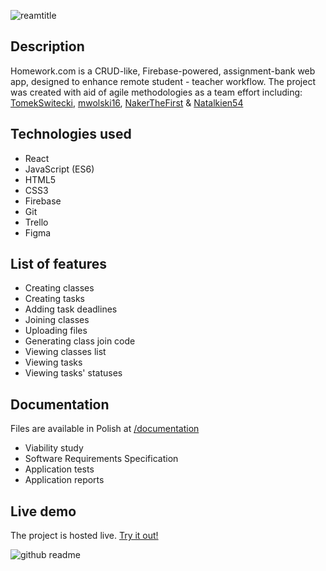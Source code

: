 ![reamtitle](https://user-images.githubusercontent.com/99132195/166160566-a94fc306-4929-481f-bde8-3bc750228eb7.png)

## Description
Homework.com is a CRUD-like, Firebase-powered, assignment-bank web app, designed to enhance remote student - teacher workflow. The project was created with aid of agile methodologies as a team effort including: [TomekSwitecki](https://github.com/TomekSwitecki), [mwolski16](https://github.com/mwolski16), [NakerTheFirst](https://github.com/NakerTheFirst) & [Natalkien54](https://github.com/Natalkien54)

## Technologies used
- React
- JavaScript (ES6)
- HTML5
- CSS3
- Firebase
- Git
- Trello
- Figma

## List of features
- Creating classes
- Creating tasks
- Adding task deadlines
- Joining classes
- Uploading files
- Generating class join code
- Viewing classes list
- Viewing tasks
- Viewing tasks' statuses

## Documentation
Files are available in Polish at [/documentation](https://github.com/NakerTheFirst/Homework.com/tree/main/documentation) 
- Viability study
- Software Requirements Specification
- Application tests
- Application reports

## Live demo
The project is hosted live. [Try it out!](https://tomekswitecki.github.io/homework-project/#/landing)

![github readme](https://user-images.githubusercontent.com/99132195/166164056-da1a6f83-6e77-4376-a929-bd33dd8c63a2.jpg)
